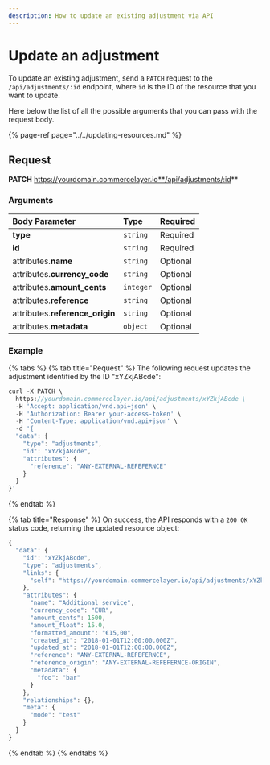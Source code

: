 ```yaml
---
description: How to update an existing adjustment via API
---
```


# Update an adjustment

To update an existing adjustment, send a `PATCH` request to the `/api/adjustments/:id` endpoint, where `id` is the ID of the resource that you want to update.

Here below the list of all the possible arguments that you can pass with the request body.

{% page-ref page="../../updating-resources.md" %}

## Request

**PATCH** https://yourdomain.commercelayer.io**/api/adjustments/:id**

### Arguments

| Body Parameter | Type | Required |
| :--- | :--- | :--- |
| **type** | `string` | Required |
| **id** | `string` | Required |
| attributes.**name** | `string` | Optional |
| attributes.**currency\_code** | `string` | Optional |
| attributes.**amount\_cents** | `integer` | Optional |
| attributes.**reference** | `string` | Optional |
| attributes.**reference\_origin** | `string` | Optional |
| attributes.**metadata** | `object` | Optional |

### Example

{% tabs %}
{% tab title="Request" %}
The following request updates the adjustment identified by the ID "xYZkjABcde":

```javascript
curl -X PATCH \
  https://yourdomain.commercelayer.io/api/adjustments/xYZkjABcde \
  -H 'Accept: application/vnd.api+json' \
  -H 'Authorization: Bearer your-access-token' \
  -H 'Content-Type: application/vnd.api+json' \
  -d '{
  "data": {
    "type": "adjustments",
    "id": "xYZkjABcde",
    "attributes": {
      "reference": "ANY-EXTERNAL-REFEFERNCE"
    }
  }
}'
```
{% endtab %}

{% tab title="Response" %}
On success, the API responds with a `200 OK` status code, returning the updated resource object:

```javascript
{
  "data": {
    "id": "xYZkjABcde",
    "type": "adjustments",
    "links": {
      "self": "https://yourdomain.commercelayer.io/api/adjustments/xYZkjABcde"
    },
    "attributes": {
      "name": "Additional service",
      "currency_code": "EUR",
      "amount_cents": 1500,
      "amount_float": 15.0,
      "formatted_amount": "€15,00",
      "created_at": "2018-01-01T12:00:00.000Z",
      "updated_at": "2018-01-01T12:00:00.000Z",
      "reference": "ANY-EXTERNAL-REFEFERNCE",
      "reference_origin": "ANY-EXTERNAL-REFEFERNCE-ORIGIN",
      "metadata": {
        "foo": "bar"
      }
    },
    "relationships": {},
    "meta": {
      "mode": "test"
    }
  }
}
```
{% endtab %}
{% endtabs %}


